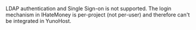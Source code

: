 LDAP authentication and Single Sign-on is not supported.
The login mechanism in IHateMoney is per-project (not per-user) and therefore can't be integrated in YunoHost.
